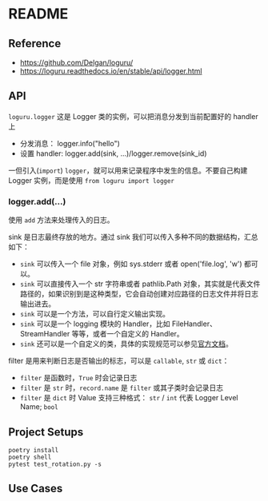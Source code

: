 # README

## Reference

- <https://github.com/Delgan/loguru/>
- <https://loguru.readthedocs.io/en/stable/api/logger.html>

## API

`loguru.logger` 这是 Logger 类的实例，可以把消息分发到当前配置好的 handler 上

- 分发消息： logger.info("hello")
- 设置 handler: logger.add(sink, ...)/logger.remove(sink_id)

一但引入(`import`) `logger`，就可以用来记录程序中发生的信息。不要自己构建 Logger 实例，而是使用 `from loguru import logger`

### logger.add(...)

使用 `add` 方法来处理传入的日志。

sink 是日志最终存放的地方。通过 sink 我们可以传入多种不同的数据结构，汇总如下：

- `sink` 可以传入一个 file 对象，例如 sys.stderr 或者 open('file.log', 'w') 都可以。
- `sink` 可以直接传入一个 str 字符串或者 pathlib.Path 对象，其实就是代表文件路径的，如果识别到是这种类型，它会自动创建对应路径的日志文件并将日志输出进去。
- `sink` 可以是一个方法，可以自行定义输出实现。
- `sink` 可以是一个 logging 模块的 Handler，比如 FileHandler、StreamHandler 等等，或者一个自定义的 Handler。
- `sink` 还可以是一个自定义的类，具体的实现规范可以参见[官方文档](https://loguru.readthedocs.io/en/stable/api/logger.html#sink)。

filter 是用来判断日志是否输出的标志，可以是 `callable`, `str` 或 `dict`：

- `filter` 是函数时，`True` 时会记录日志
- `filter` 是 `str` 时，`record.name` 是 `filter` 或其子类时会记录日志
- `filter` 是 `dict` 时 Value 支持三种格式： `str` / `int` 代表 Logger Level Name; `bool`

## Project Setups

    poetry install
    poetry shell
    pytest test_rotation.py -s

## Use Cases
